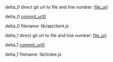 delta_0 direct git url to file and line number: [file_url](https://www.github.com/openchain/openchain-js/commit/d2a6c681bfa5d8a83c234def0a96561e3fcdc5ac/#diff-270c7f00e12850369a8c578423aaa6528872d2403f33f2104e8238b4d96fa52dL40)

delta_0 [commit_url0](https://www.github.com/openchain/openchain-js/commit/d2a6c681bfa5d8a83c234def0a96561e3fcdc5ac)

delta_0 filename: lib/apiclient.js



delta_1 direct git url to file and line number: [file_url](https://www.github.com/IonicaBizau/node-couleurs/commit/7a12b8542074e4580c2ccca14897e3bd526febda/#diff-92bbac9a308cd5fcf9db165841f2d90ce981baddcb2b1e26cfff170929af3bd1L140)

delta_1 [commit_url0](https://www.github.com/IonicaBizau/node-couleurs/commit/7a12b8542074e4580c2ccca14897e3bd526febda)

delta_1 filename: lib/index.js



